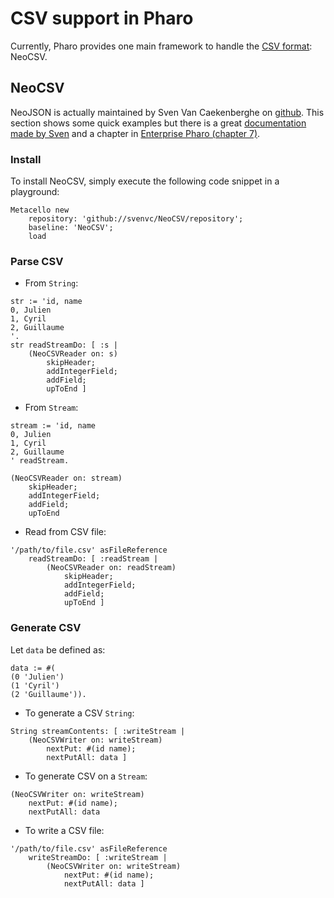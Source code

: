 # CSV support in Pharo
Currently, Pharo provides one main framework to handle the [CSV format](https://fr.wikipedia.org/wiki/Comma-separated_values): NeoCSV.

## NeoCSV
NeoJSON is actually maintained by Sven Van Caekenberghe on [github](https://github.com/svenvc/NeoCSV).
This section shows some quick examples but there is a great [documentation made by Sven](https://github.com/svenvc/docs/blob/master/neo/neo-csv-paper.md) and a chapter in [Enterprise Pharo (chapter 7)](http://books.pharo.org/enterprise-pharo/).

### Install
To install NeoCSV, simply execute the following code snippet in a playground:
```Smalltalk
Metacello new
    repository: 'github://svenvc/NeoCSV/repository';
    baseline: 'NeoCSV';
    load
```

### Parse CSV
- From `String`:
```Smalltalk
str := 'id, name
0, Julien
1, Cyril
2, Guillaume
'.
str readStreamDo: [ :s |
	(NeoCSVReader on: s)
		skipHeader;
		addIntegerField;
		addField;
		upToEnd ]
```

- From `Stream`:
```Smalltalk
stream := 'id, name
0, Julien
1, Cyril
2, Guillaume
' readStream.

(NeoCSVReader on: stream)
	skipHeader;
	addIntegerField;
	addField;
	upToEnd
```

- Read from CSV file:
```Smalltalk
'/path/to/file.csv' asFileReference
    readStreamDo: [ :readStream |
	    (NeoCSVReader on: readStream)
		    skipHeader;
		    addIntegerField;
		    addField;
		    upToEnd ]
```

### Generate CSV
Let `data` be defined as:
```Smalltalk
data := #(
(0 'Julien')
(1 'Cyril')
(2 'Guillaume')).
```

- To generate a CSV `String`:
```Smalltalk
String streamContents: [ :writeStream |
	(NeoCSVWriter on: writeStream)
		nextPut: #(id name);
		nextPutAll: data ]
```

- To generate CSV on a `Stream`:
```Smalltalk
(NeoCSVWriter on: writeStream)
	nextPut: #(id name);
	nextPutAll: data
```

- To write a CSV file:
```Smalltalk
'/path/to/file.csv' asFileReference
    writeStreamDo: [ :writeStream |
        (NeoCSVWriter on: writeStream)
	        nextPut: #(id name);
	        nextPutAll: data ]
```
